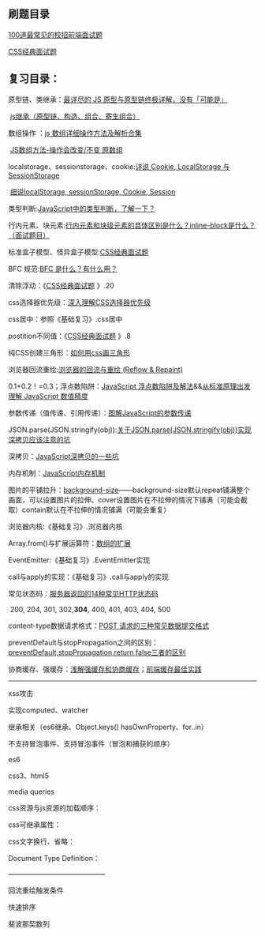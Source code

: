## 刷题目录

[100道最常见的校招前端面试题](https://blog.csdn.net/zjw_python/article/details/82078702)

[CSS经典面试题](https://juejin.im/post/5cc59e41e51d456e62545b66#heading-1)

## 复习目录：

原型链、类继承：[最详尽的 JS 原型与原型链终极详解，没有「可能是」](https://www.jianshu.com/p/a4e1e7b6f4f8)

​								[js继承（原型链、构造、组合、寄生组合）](https://www.jianshu.com/p/fd38031430aa)

数组操作 ：[js 数组详细操作方法及解析合集](https://juejin.im/post/5b0903b26fb9a07a9d70c7e0)

​					[JS数组方法-操作会改变/不变 原数组](https://blog.csdn.net/LUxxxX/article/details/90580595)

localstorage、sessionstorage、cookie:[详说 Cookie, LocalStorage 与 SessionStorage](https://jerryzou.com/posts/cookie-and-web-storage/)

​																	[细说localStorage, sessionStorage, Cookie, Session](https://juejin.im/entry/5ac4d661f265da23a049c92a)

类型判断:[JavaScript中的类型判断，了解一下？](https://juejin.im/post/5b0554c86fb9a07acb3d3ddc)

行内元素、块元素:[行内元素和块级元素的具体区别是什么？inline-block是什么？（面试题目）](https://www.cnblogs.com/iceflorence/p/6626187.html)

标准盒子模型、怪异盒子模型:[CSS经典面试题](https://juejin.im/post/5cc59e41e51d456e62545b66#heading-1)

BFC 规范:[BFC 是什么？有什么用？](https://juejin.im/post/5cc023c56fb9a0323070d410#heading-2)

清除浮动：《[CSS经典面试题](https://juejin.im/post/5cc59e41e51d456e62545b66#heading-1)  》.20

css选择器优先级：[深入理解CSS选择器优先级](https://juejin.im/post/5be3d07be51d457d4932b043)

css居中：参照《基础复习》.css居中

postition不同值：《[CSS经典面试题](https://juejin.im/post/5cc59e41e51d456e62545b66#heading-1)  》.8

纯CSS创建三角形：[如何用css画三角形](https://segmentfault.com/a/1190000005715074)

浏览器回流重绘:[浏览器的回流与重绘 (Reflow & Repaint)](https://juejin.im/post/5a9923e9518825558251c96a)

0.1+0.2！=0.3；浮点数陷阱：[JavaScript 浮点数陷阱及解法](https://github.com/camsong/blog/issues/9)&&[从标准原理出发理解 JavaScript 数值精度](https://juejin.im/post/5c3db8b7e51d45515817bdeb)

参数传递（值传递、引用传递）：[图解JavaScript的参数传递](https://juejin.im/entry/59b41b005188257e671b671c)

JSON.parse(JSON.stringify(obj)):[关于JSON.parse(JSON.stringify(obj))实现深拷贝应该注意的坑](https://www.jianshu.com/p/b084dfaad501)

深拷贝：[JavaScript深拷贝的一些坑](https://juejin.im/post/5b235b726fb9a00e8a3e4e88)

内存机制：[JavaScript内存机制](https://juejin.im/post/5b10ba336fb9a01e66164346)

图片的平铺拉升：[background-size](https://developer.mozilla.org/zh-CN/docs/Web/CSS/background-size)——background-size默认repeat铺满整个画面，可以设置图片的拉伸、cover设置图片在不拉伸的情况下铺满（可能会截取）contain默认在不拉伸的情况铺满（可能会重复）

浏览器内核:《基础复习》.浏览器内核

Array.from()与扩展运算符：[数组的扩展]([https://es6.ruanyifeng.com/#docs/array#%E6%89%A9%E5%B1%95%E8%BF%90%E7%AE%97%E7%AC%A6](https://es6.ruanyifeng.com/#docs/array#扩展运算符))

EventEmitter:《基础复习》.EventEmitter实现

call与apply的实现：《基础复习》.call与apply的实现

常见状态码：[服务器返回的14种常见HTTP状态码](https://blog.csdn.net/q1056843325/article/details/53147180)

​					200, 204, 301, 302,**304**, 400, 401, 403, 404, 500

content-type数据请求格式：[POST 请求的三种常见数据提交格式](https://juejin.im/post/5d084232e51d45554877a5db)

preventDefault与stopPropagation之间的区别：[preventDefault,stopPropagation,return false三者的区别](https://www.jianshu.com/p/54390e2f1fbd)

协商缓存、强缓存：[浅解强缓存和协商缓存](https://juejin.im/post/5c0891f35188252bf829dc47)；[前端缓存最佳实践](https://juejin.im/post/5c136bd16fb9a049d37efc47)

------

xss攻击

实现computed、watcher

继承相关（es6继承、Object.keys() hasOwnProperty、for..in）

不支持冒泡事件、支持冒泡事件（冒泡和捕获的顺序）

es6

css3、html5

media queries

css资源与js资源的加载顺序：

css可继承属性：

css文字换行、省略：

Document Type Definition：

——————————————

回流重绘触发条件

快速排序

斐波那契数列